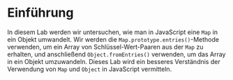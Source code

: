 # Einführung

In diesem Lab werden wir untersuchen, wie man in JavaScript eine `Map` in ein Objekt umwandelt. Wir werden die `Map.prototype.entries()`-Methode verwenden, um ein Array von Schlüssel-Wert-Paaren aus der `Map` zu erhalten, und anschließend `Object.fromEntries()` verwenden, um das Array in ein Objekt umzuwandeln. Dieses Lab wird ein besseres Verständnis der Verwendung von `Map` und `Object` in JavaScript vermitteln.
